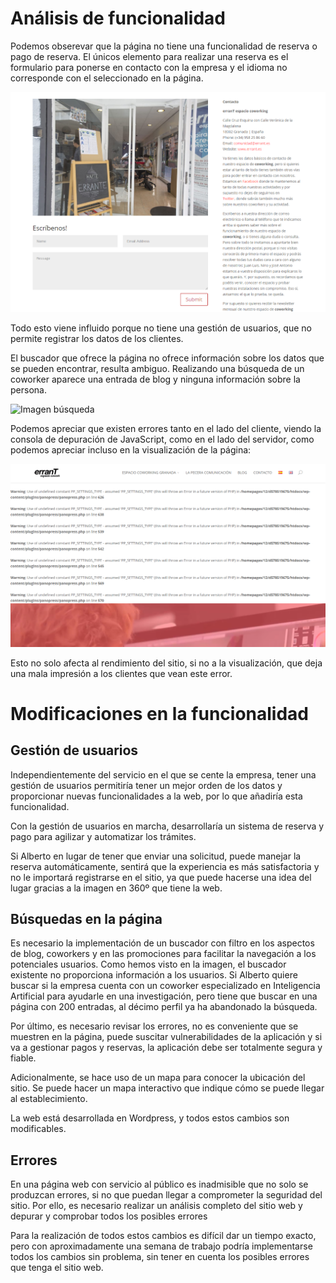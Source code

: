 # Análisis de funcionalidad

Podemos obserevar que la página no tiene una funcionalidad de reserva o pago de reserva. El únicos elemento
para realizar una reserva es el formulario para ponerse en contacto con la empresa y el idioma no corresponde
con el seleccionado en la página.

![Imagen reserva](Reserva.PNG)

Todo esto viene influido porque no tiene una gestión de usuarios, que no permite registrar los datos de los clientes.

El buscador que ofrece la página no ofrece información sobre los datos que se pueden encontrar, resulta ambiguo.
Realizando una búsqueda de un coworker aparece una entrada de blog y ninguna información sobre la persona.

![Imagen búsqueda](Búsqueda.PNG)

Podemos apreciar que existen errores tanto en el lado del cliente, viendo la consola de depuración de JavaScript, como en el lado del
servidor, como podemos apreciar incluso en la visualización de la página:

![Errores](Errores.PNG)

Esto no solo afecta al rendimiento del sitio, si no a la visualización, que deja una mala impresión a los clientes que vean este error.

# Modificaciones en la funcionalidad


## Gestión de usuarios

Independientemente del servicio en el que se cente la empresa, tener una gestión de usuarios permitiría tener un mejor orden de los datos y proporcionar nuevas funcionalidades a la web, por lo que añadiría esta funcionalidad.

Con la gestión de usuarios en marcha, desarrollaría un sistema de reserva y pago para agilizar y automatizar los trámites.

Si Alberto en lugar de tener que enviar una solicitud, puede manejar la reserva automáticamente, sentirá que la experiencia es más satisfactoria y no le importará registrarse en el sitio, ya que puede hacerse una idea del lugar gracias a la imagen en 360º que tiene la web.

## Búsquedas en la página

Es necesario la implementación de un buscador con filtro en los aspectos de blog, coworkers y en las promociones para facilitar la navegación a los potenciales usuarios.
Como hemos visto en la imagen, el buscador existente no proporciona información a los usuarios.  Si Alberto quiere buscar si la empresa cuenta con un coworker especializado en Inteligencia Artificial para ayudarle en una investigación, pero tiene que buscar en una página con 200 entradas, al décimo perfil ya ha abandonado la búsqueda.

Por último, es necesario revisar los errores, no es conveniente que se muestren en la página, puede suscitar vulnerabilidades de la aplicación y si va a gestionar pagos y reservas, la aplicación debe ser totalmente segura y fiable.

Adicionalmente, se hace uso de un mapa para conocer la ubicación del sitio. Se puede hacer un mapa interactivo que indique
cómo se puede llegar al establecimiento.

La web está desarrollada en Wordpress, y todos estos cambios son modificables.

## Errores
 
En una página web con servicio al público es inadmisible que no solo se produzcan errores, si no que puedan llegar a comprometer
la seguridad del sitio. Por ello, es necesario realizar un análisis completo del sitio web y depurar y comprobar todos los posibles
errores


Para la realización de todos estos cambios es difícil dar un tiempo exacto, pero con aproximadamente una semana de trabajo
podría implementarse todos los cambios sin problema, sin tener en cuenta los posibles errores que tenga el sitio web.
